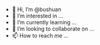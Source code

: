 - 👋 Hi, I’m @bushuan
- 👀 I’m interested in ...
- 🌱 I’m currently learning ...
- 💞️ I’m looking to collaborate on ...
- 📫 How to reach me ...

<!---
bushuan/bushuan is a ✨ special ✨ repository because its `README.md` (this file) appears on your GitHub profile.
You can click the Preview link to take a look at your changes.
--->
